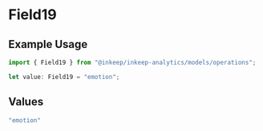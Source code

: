 # Field19

## Example Usage

```typescript
import { Field19 } from "@inkeep/inkeep-analytics/models/operations";

let value: Field19 = "emotion";
```

## Values

```typescript
"emotion"
```